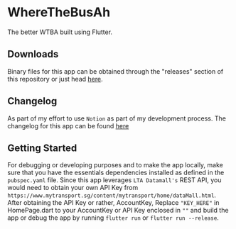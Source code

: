 # WhereTheBusAh

The better WTBA built using Flutter.

## Downloads
Binary files for this app can be obtained through the "releases" section of this repository or just head [here](https://github.com/nabilridhwan/WhereTheBusAh/releases).

## Changelog
As part of my effort to use `Notion` as part of my development process. The changelog for this app can be found [here](https://www.notion.so/realnabil/Changelog-4f477010a0fc4c9cbd77436b4d378d8a)

## Getting Started
For debugging or developing purposes and to make the app locally, make sure that you have the essentials dependencies installed as defined in the `pubspec.yaml` file. Since this app leverages `LTA Datamall's` REST API, you would need to obtain your own API Key from `https://www.mytransport.sg/content/mytransport/home/dataMall.html`. After obtaining the API Key or rather, AccountKey, Replace `"KEY_HERE"` in HomePage.dart to your AccountKey or API Key enclosed in `""` and build the app or debug the app by running `flutter run` or `flutter run --release`.